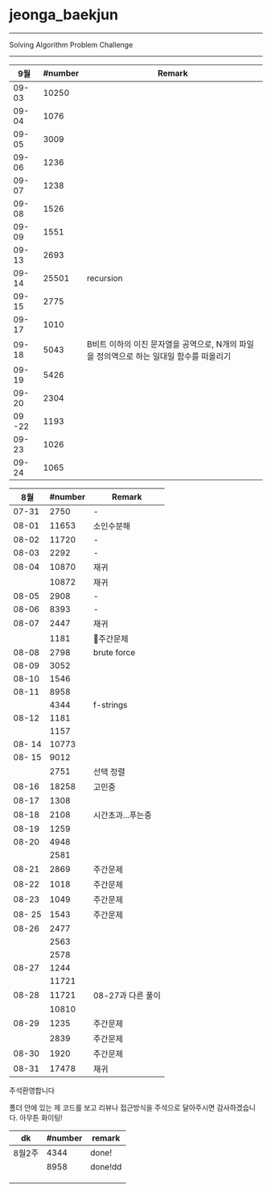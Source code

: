 # jeonga_baekjun

---

Solving Algorithm Problem Challenge

---

| 9월     | #number | Remark                                              |
| ------ | ------- | --------------------------------------------------- |
| 09-03  | 10250   |                                                     |
| 09-04  | 1076    |                                                     |
| 09-05  | 3009    |                                                     |
| 09-06  | 1236    |                                                     |
| 09-07  | 1238    |                                                     |
| 09-08  | 1526    |                                                     |
| 09-09  | 1551    |                                                     |
| 09-13  | 2693    |                                                     |
| 09-14  | 25501   | recursion                                           |
| 09-15  | 2775    |                                                     |
| 09-17  | 1010    |                                                     |
| 09-18  | 5043    | B비트 이하의 이진 문자열을 공역으로, N개의 파일을 정의역으로 하는 일대일 함수를 떠올리기 |
| 09-19  | 5426    |                                                     |
| 09-20  | 2304    |                                                     |
| 09 -22 | 1193    |                                                     |
| 09-23  | 1026    |                                                     |
| 09-24 | 1065  | |

| 8월     | #number | Remark       |
| ------ | ------- | ------------ |
| 07-31  | 2750    | -            |
| 08-01  | 11653   | 소인수분해        |
| 08-02  | 11720   | -            |
| 08-03  | 2292    | -            |
| 08-04  | 10870   | 재귀           |
|        | 10872   | 재귀           |
| 08-05  | 2908    | -            |
| 08-06  | 8393    | -            |
| 08-07  | 2447    | 재귀           |
|        | 1181    | 🌱주간문제       |
| 08-08  | 2798    | brute force  |
| 08-09  | 3052    |              |
| 08-10  | 1546    |              |
| 08-11  | 8958    |              |
|        | 4344    | f-strings    |
| 08-12  | 1181    |              |
|        | 1157    |              |
| 08- 14 | 10773   |              |
| 08- 15 | 9012    |              |
|        | 2751    | 선택 정렬        |
| 08-16  | 18258   | 고민중          |
| 08-17  | 1308    |              |
| 08-18  | 2108    | 시간초과...푸는중   |
| 08-19  | 1259    |              |
| 08-20  | 4948    |              |
|        | 2581    |              |
| 08-21  | 2869    | 주간문제         |
| 08-22  | 1018    | 주간문제         |
| 08-23  | 1049    | 주간문제         |
| 08- 25 | 1543    | 주간문제         |
| 08-26  | 2477    |              |
|        | 2563    |              |
|        | 2578    |              |
| 08-27  | 1244    |              |
|        | 11721   |              |
| 08-28  | 11721   | 08-27과 다른 풀이 |
|        | 10810   |              |
| 08-29  | 1235    | 주간문제         |
|        | 2839    | 주간문제         |
| 08-30  | 1920    | 주간문제         |
| 08-31  | 17478   | 재귀           |

주석환영합니다

폴더 안에 있는 제 코드를 보고 리뷰나 접근방식을 주석으로 달아주시면 감사하겠습니다. 아무튼 화이팅!

| dk   | #number | remark  |
| ---- | ------- | ------- |
| 8월2주 | 4344    | done!   |
|      | 8958    | done!dd |
|      |         |         |
|      |         |         |
|      |         |         |
